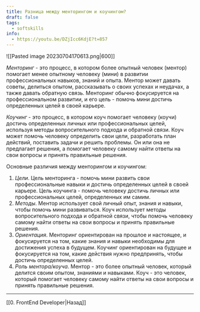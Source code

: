 ```yaml
---
title: Разница между менторингом и коучингом?
draft: false
tags:
  - softskills
info:
  - https://youtu.be/DZjIcc6KdjE?t=857
---
```


![[Pasted image 20230704170613.png|600]]

_Менторинг_ - это процесс, в котором более опытный человек (ментор) помогает менее опытному человеку (мини) в развитии профессиональных навыков, знаний и опыта. Ментор может давать советы, делиться опытом, рассказывать о своих успехах и неудачах, а также давать обратную связь. Менторинг обычно фокусируется на профессиональном развитии, и его цель - помочь мини достичь определенных целей в своей карьере.

_Коучинг_ - это процесс, в котором коуч помогает человеку (коучи) достичь определенных личных или профессиональных целей, используя методы вопросительного подхода и обратной связи. Коуч может помочь человеку определить свои цели, разработать план действий, поставить задачи и решить проблемы. Он или она не предлагает решения, а помогает человеку самому найти ответы на свои вопросы и принять правильные решения.

Основные различия между менторингом и коучингом:

1. _Цели_. Цель менторинга - помочь мини развить свои профессиональные навыки и достичь определенных целей в своей карьере. Цель коучинга - помочь человеку достичь личных или профессиональных целей, определенных им самим.
2. _Методы_. Ментор использует свой личный опыт, знания и навыки, чтобы помочь мини развиваться. Коуч использует методы вопросительного подхода и обратной связи, чтобы помочь человеку самому найти ответы на свои вопросы и принять правильные решения.
3. _Ориентация_. Менторинг ориентирован на прошлое и настоящее, и фокусируется на том, какие знания и навыки необходимы для достижения успеха в будущем. Коучинг ориентирован на будущее и фокусируется на том, какие действия нужно предпринять, чтобы достичь определенных целей.
4. _Роль ментора/коуча_. Ментор - это более опытный человек, который делится своим опытом, знаниями и навыками. Коуч - это человек, который помогает человеку самому найти ответы на свои вопросы и принять правильные решения.

---

[[0. FrontEnd Developer|Назад]]